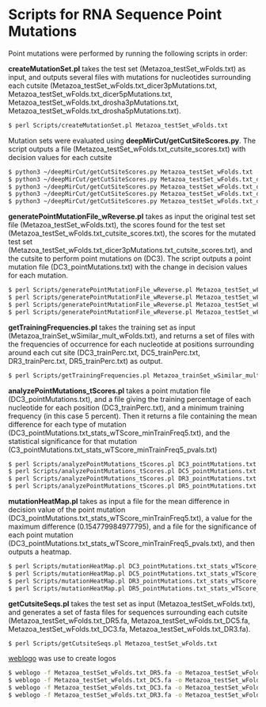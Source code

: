 # Scripts for RNA Sequence Point Mutations

Point mutations were performed by running the following scripts in order:

**createMutationSet&#46;pl** takes the test set (Metazoa\_testSet\_wFolds.txt) as input, and outputs several files with mutations for nucleotides surrounding each cutsite (Metazoa\_testSet\_wFolds.txt\_dicer3pMutations.txt, Metazoa\_testSet\_wFolds.txt\_dicer5pMutations.txt, Metazoa\_testSet\_wFolds.txt\_drosha3pMutations.txt, Metazoa\_testSet\_wFolds.txt\_drosha5pMutations.txt).
```sh
$ perl Scripts/createMutationSet.pl Metazoa_testSet_wFolds.txt
```
Mutation sets were evaluated using **deepMirCut/getCutSiteScores&#46;py**.  The script outputs a file (Metazoa\_testSet\_wFolds.txt\_cutsite_scores.txt) with decision values for each cutsite
```sh
$ python3 ~/deepMirCut/getCutSiteScores.py Metazoa_testSet_wFolds.txt -m ~/deepMirCut/seqBPRNA.model
$ python3 ~/deepMirCut/getCutSiteScores.py Metazoa_testSet_wFolds.txt_dicer3pMutations.txt -m ~/deepMirCut/seqBPRNA.model
$ python3 ~/deepMirCut/getCutSiteScores.py Metazoa_testSet_wFolds.txt_dicer5pMutations.txt -m ~/deepMirCut/seqBPRNA.model
$ python3 ~/deepMirCut/getCutSiteScores.py Metazoa_testSet_wFolds.txt_drosha3pMutations.txt -m ~/deepMirCut/seqBPRNA.model
$ python3 ~/deepMirCut/getCutSiteScores.py Metazoa_testSet_wFolds.txt_drosha5pMutations.txt -m ~/deepMirCut/seqBPRNA.model
```

**generatePointMutationFile\_wReverse&#46;pl** takes as input the original test set file (Metazoa\_testSet\_wFolds.txt), the scores found for the test set (Metazoa\_testSet\_wFolds.txt\_cutsite\_scores.txt), the scores for the mutated test set (Metazoa\_testSet\_wFolds.txt\_dicer3pMutations.txt\_cutsite_scores.txt), and the cutsite to perform point mutations on (DC3).  The script outputs a point mutation file (DC3\_pointMutations.txt) with the change in decision values for each mutation.
```sh
$ perl Scripts/generatePointMutationFile_wReverse.pl Metazoa_testSet_wFolds.txt Metazoa_testSet_wFolds.txt_cutsite_scores.txt Metazoa_testSet_wFolds.txt_dicer3pMutations.txt_cutsite_scores.txt DC3
$ perl Scripts/generatePointMutationFile_wReverse.pl Metazoa_testSet_wFolds.txt Metazoa_testSet_wFolds.txt_cutsite_scores.txt Metazoa_testSet_wFolds.txt_dicer5pMutations.txt_cutsite_scores.txt DC5
$ perl Scripts/generatePointMutationFile_wReverse.pl Metazoa_testSet_wFolds.txt Metazoa_testSet_wFolds.txt_cutsite_scores.txt Metazoa_testSet_wFolds.txt_drosha3pMutations.txt_cutsite_scores.txt DR3
$ perl Scripts/generatePointMutationFile_wReverse.pl Metazoa_testSet_wFolds.txt Metazoa_testSet_wFolds.txt_cutsite_scores.txt Metazoa_testSet_wFolds.txt_drosha5pMutations.txt_cutsite_scores.txt DR5
```

**getTrainingFrequencies&#46;pl** takes the training set as input (Metazoa\_trainSet\_wSimilar\_mult\_wFolds.txt), and returns a set of files with the frequencies of occurrence for each nucleotide at positions surrounding around each cut site (DC3\_trainPerc.txt, DC5\_trainPerc.txt, DR3\_trainPerc.txt, DR5\_trainPerc.txt) as output.
```sh
$ perl Scripts/getTrainingFrequencies.pl Metazoa_trainSet_wSimilar_mult_wFolds.txt
```

**analyzePointMutations\_tScores&#46;pl** takes a point mutation file (DC3\_pointMutations.txt), and a file giving the training percentage of each nucleotide for each position (DC3\_trainPerc.txt), and a minimum training frequency (in this case 5 percent).  Then it returns a file containing the mean difference for each type of mutation (DC3\_pointMutations.txt\_stats\_wTScore\_minTrainFreq5.txt), and the statistical significance for that mutation (C3\_pointMutations.txt\_stats\_wTScore\_minTrainFreq5\_pvals.txt)
```sh
$ perl Scripts/analyzePointMutations_tScores.pl DC3_pointMutations.txt DC3_trainPerc.txt 5
$ perl Scripts/analyzePointMutations_tScores.pl DC5_pointMutations.txt DC5_trainPerc.txt 5
$ perl Scripts/analyzePointMutations_tScores.pl DR3_pointMutations.txt DR3_trainPerc.txt 5
$ perl Scripts/analyzePointMutations_tScores.pl DR5_pointMutations.txt DR5_trainPerc.txt 5
```

**mutationHeatMap&#46;pl** takes as input a file for the mean difference in decision value of the point mutation (DC3\_pointMutations.txt\_stats\_wTScore\_minTrainFreq5.txt), a value for the maximum difference (0.154779984977795), and a file for the significance of each point mutation (DC3\_pointMutations.txt\_stats\_wTScore\_minTrainFreq5\_pvals.txt), and then outputs a heatmap.
```sh
$ perl Scripts/mutationHeatMap.pl DC3_pointMutations.txt_stats_wTScore_minTrainFreq5.txt 0.154779984977795 DC3_pointMutations.txt_stats_wTScore_minTrainFreq5_pvals.txt
$ perl Scripts/mutationHeatMap.pl DC5_pointMutations.txt_stats_wTScore_minTrainFreq5.txt 0.154779984977795 DC5_pointMutations.txt_stats_wTScore_minTrainFreq5_pvals.txt
$ perl Scripts/mutationHeatMap.pl DR3_pointMutations.txt_stats_wTScore_minTrainFreq5.txt 0.154779984977795 DR3_pointMutations.txt_stats_wTScore_minTrainFreq5_pvals.txt
$ perl Scripts/mutationHeatMap.pl DR5_pointMutations.txt_stats_wTScore_minTrainFreq5.txt 0.154779984977795 DR5_pointMutations.txt_stats_wTScore_minTrainFreq5_pvals.txt
```

**getCutsiteSeqs&#46;pl** takes the test set as input (Metazoa\_testSet\_wFolds.txt), and generates a set of fasta files for sequences surrounding each cutsite (Metazoa\_testSet\_wFolds.txt\_DR5.fa, Metazoa\_testSet\_wFolds.txt\_DC5.fa, Metazoa\_testSet\_wFolds.txt\_DC3.fa, Metazoa\_testSet\_wFolds.txt\_DR3.fa).
```sh
$ perl Scripts/getCutsiteSeqs.pl Metazoa_testSet_wFolds.txt
```

[weblogo](https://weblogo.berkeley.edu/) was use to create logos
```sh
$ weblogo -f Metazoa_testSet_wFolds.txt_DR5.fa -o Metazoa_testSet_wFolds.txt_DR5_logo.eps -F eps -c classic -S 0.2 -Y Yes --ticmarks 0.1 --resolution 600
$ weblogo -f Metazoa_testSet_wFolds.txt_DC5.fa -o Metazoa_testSet_wFolds.txt_DC5_logo.eps -F eps -c classic -S 0.2 -Y Yes --ticmarks 0.1 --resolution 600
$ weblogo -f Metazoa_testSet_wFolds.txt_DC3.fa -o Metazoa_testSet_wFolds.txt_DC3_logo.eps -F eps -c classic -S 0.2 -Y Yes --ticmarks 0.1 --resolution 600
$ weblogo -f Metazoa_testSet_wFolds.txt_DR3.fa -o Metazoa_testSet_wFolds.txt_DR3_logo.eps -F eps -c classic -S 0.2 -Y Yes --ticmarks 0.1 --resolution 600
```
